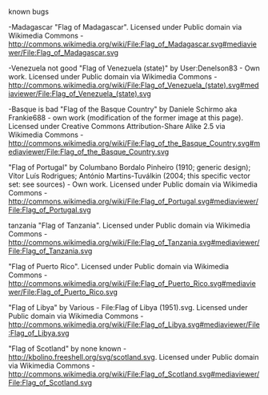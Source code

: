 known bugs

-Madagascar
"Flag of Madagascar". Licensed under Public domain via Wikimedia Commons - http://commons.wikimedia.org/wiki/File:Flag_of_Madagascar.svg#mediaviewer/File:Flag_of_Madagascar.svg

-Venezuela not good
"Flag of Venezuela (state)" by User:Denelson83 - Own work. Licensed under Public domain via Wikimedia Commons - http://commons.wikimedia.org/wiki/File:Flag_of_Venezuela_(state).svg#mediaviewer/File:Flag_of_Venezuela_(state).svg

-Basque is bad
"Flag of the Basque Country" by Daniele Schirmo aka Frankie688 - own work (modification of the former image at this page). Licensed under Creative Commons Attribution-Share Alike 2.5 via Wikimedia Commons - http://commons.wikimedia.org/wiki/File:Flag_of_the_Basque_Country.svg#mediaviewer/File:Flag_of_the_Basque_Country.svg

"Flag of Portugal" by Columbano Bordalo Pinheiro (1910; generic design); Vítor Luís Rodrigues; António Martins-Tuválkin (2004; this specific vector set: see sources) - Own work. Licensed under Public domain via Wikimedia Commons - http://commons.wikimedia.org/wiki/File:Flag_of_Portugal.svg#mediaviewer/File:Flag_of_Portugal.svg

tanzania
"Flag of Tanzania". Licensed under Public domain via Wikimedia Commons - http://commons.wikimedia.org/wiki/File:Flag_of_Tanzania.svg#mediaviewer/File:Flag_of_Tanzania.svg

"Flag of Puerto Rico". Licensed under Public domain via Wikimedia Commons - http://commons.wikimedia.org/wiki/File:Flag_of_Puerto_Rico.svg#mediaviewer/File:Flag_of_Puerto_Rico.svg

"Flag of Libya" by Various - File:Flag of Libya (1951).svg. Licensed under Public domain via Wikimedia Commons - http://commons.wikimedia.org/wiki/File:Flag_of_Libya.svg#mediaviewer/File:Flag_of_Libya.svg

"Flag of Scotland" by none known - http://kbolino.freeshell.org/svg/scotland.svg. Licensed under Public domain via Wikimedia Commons - http://commons.wikimedia.org/wiki/File:Flag_of_Scotland.svg#mediaviewer/File:Flag_of_Scotland.svg

